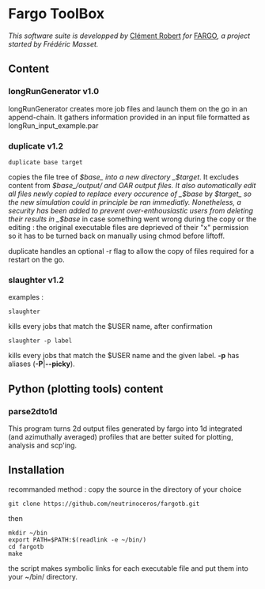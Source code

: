 # Fargo ToolBox

*This software suite is developped by* [Clément Robert](mailto:clement.robert@protonmail.com) *for* [FARGO](http://fargo.in2p3.fr/)*, a project started by Frédéric Masset.*



## Content

### longRunGenerator v1.0
longRunGenerator creates more job files and launch them on the go in an append-chain. It gathers information provided in an input file formatted as longRun_input_example.par


### duplicate v1.2
```
duplicate base target
```
copies the file tree of _$base_ into a new directory _$target_. It excludes content from _$base_/output/ and OAR output files.
It also automatically edit all files newly copied to replace every occurence of _$base_ by _$target_ so the new simulation could in principle be ran immediatly.
Nonetheless, a security has been added to prevent over-enthousiastic users from deleting their results in _$base_ in case something went wrong during the copy or the editing : the original executable files are deprieved of their "x" permission so it has to be turned back on manually using chmod before liftoff.

duplicate handles an optional -r flag to allow the copy of files required for a restart on the go.

### slaughter v1.2

examples :
```
slaughter
```
kills every jobs that match the $USER name, after confirmation

```
slaughter -p label
```
kills every jobs that match the $USER name and the given label. **-p** has aliases (**-P**|**--picky**).

## Python (plotting tools) content

### parse2dto1d
This program turns 2d output files generated by fargo into 1d integrated (and azimuthally averaged) profiles that are better suited for plotting, analysis and scp'ing.


## Installation

recommanded method :
copy the source in the directory of your choice

```
git clone https://github.com/neutrinoceros/fargotb.git
```
then
```
mkdir ~/bin
export PATH=$PATH:$(readlink -e ~/bin/)
cd fargotb
make
```

the script makes symbolic links for each executable file and put them into your ~/bin/ directory.
